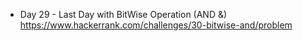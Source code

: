 - Day 29 - Last Day with BitWise Operation (AND &)<br />
  https://www.hackerrank.com/challenges/30-bitwise-and/problem